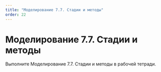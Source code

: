 ```yaml
---
title: "Моделирование 7.7. Стадии и методы"
order: 22
---
```


# Моделирование 7.7. Стадии и методы

Выполните Моделирование 7.7. Стадии и методы в рабочей тетради.